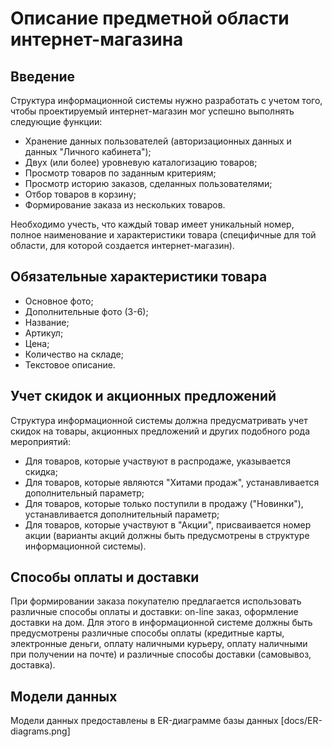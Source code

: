 # Описание предметной области интернет-магазина

## Введение

Структура информационной системы нужно разработать с учетом того, чтобы проектируемый интернет-магазин мог успешно выполнять следующие функции:

- Хранение данных пользователей (авторизационных данных и данных "Личного кабинета");
- Двух (или более) уровневую каталогизацию товаров;
- Просмотр товаров по заданным критериям;
- Просмотр историю заказов, сделанных пользователями;
- Отбор товаров в корзину;
- Формирование заказа из нескольких товаров.

Необходимо учесть, что каждый товар имеет уникальный номер, полное наименование и характеристики товара (специфичные для той области, для которой создается интернет-магазин).

## Обязательные характеристики товара

- Основное фото;
- Дополнительные фото (3-6);
- Название;
- Артикул;
- Цена;
- Количество на складе;
- Текстовое описание.

## Учет скидок и акционных предложений

Структура информационной системы должна предусматривать учет скидок на товары, акционных предложений и других подобного рода мероприятий:

- Для товаров, которые участвуют в распродаже, указывается скидка;
- Для товаров, которые являются "Хитами продаж", устанавливается дополнительный параметр;
- Для товаров, которые только поступили в продажу ("Новинки"), устанавливается дополнительный параметр;
- Для товаров, которые участвуют в "Акции", присваивается номер акции (варианты акций должны быть предусмотрены в структуре информационной системы).

## Способы оплаты и доставки

При формировании заказа покупателю предлагается использовать различные способы оплаты и доставки: on-line заказ, оформление доставки на дом. Для этого в информационной системе должны быть предусмотрены различные способы оплаты (кредитные карты, электронные деньги, оплату наличными курьеру, оплату наличными при получении на почте) и различные способы доставки (самовывоз, доставка).

## Модели данных

Модели данных предоставлены в ER-диаграмме базы данных [docs/ER-diagrams.png]
